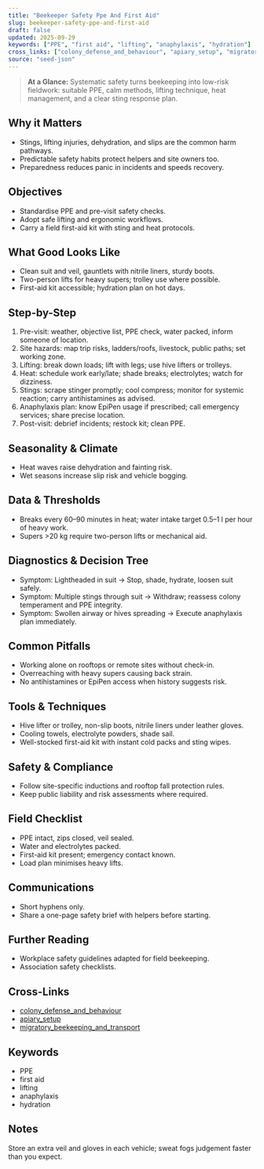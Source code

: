 ```yaml
---
title: "Beekeeper Safety Ppe And First Aid"
slug: beekeeper-safety-ppe-and-first-aid
draft: false
updated: 2025-09-29
keywords: ["PPE", "first aid", "lifting", "anaphylaxis", "hydration"]
cross_links: ["colony_defense_and_behaviour", "apiary_setup", "migratory_beekeeping_and_transport"]
source: "seed-json"
---
```


> **At a Glance:** Systematic safety turns beekeeping into low-risk fieldwork: suitable PPE, calm methods, lifting technique, heat management, and a clear sting response plan.

## Why it Matters
- Stings, lifting injuries, dehydration, and slips are the common harm pathways.
- Predictable safety habits protect helpers and site owners too.
- Preparedness reduces panic in incidents and speeds recovery.

## Objectives
- Standardise PPE and pre-visit safety checks.
- Adopt safe lifting and ergonomic workflows.
- Carry a field first-aid kit with sting and heat protocols.

## What Good Looks Like
- Clean suit and veil, gauntlets with nitrile liners, sturdy boots.
- Two-person lifts for heavy supers; trolley use where possible.
- First-aid kit accessible; hydration plan on hot days.

## Step-by-Step
1) Pre-visit: weather, objective list, PPE check, water packed, inform someone of location.
2) Site hazards: map trip risks, ladders/roofs, livestock, public paths; set working zone.
3) Lifting: break down loads; lift with legs; use hive lifters or trolleys.
4) Heat: schedule work early/late; shade breaks; electrolytes; watch for dizziness.
5) Stings: scrape stinger promptly; cool compress; monitor for systemic reaction; carry antihistamines as advised.
6) Anaphylaxis plan: know EpiPen usage if prescribed; call emergency services; share precise location.
7) Post-visit: debrief incidents; restock kit; clean PPE.

## Seasonality & Climate
- Heat waves raise dehydration and fainting risk.
- Wet seasons increase slip risk and vehicle bogging.

## Data & Thresholds
- Breaks every 60–90 minutes in heat; water intake target 0.5–1 l per hour of heavy work.
- Supers >20 kg require two-person lifts or mechanical aid.

## Diagnostics & Decision Tree
- Symptom: Lightheaded in suit -> Stop, shade, hydrate, loosen suit safely.
- Symptom: Multiple stings through suit -> Withdraw; reassess colony temperament and PPE integrity.
- Symptom: Swollen airway or hives spreading -> Execute anaphylaxis plan immediately.

## Common Pitfalls
- Working alone on rooftops or remote sites without check-in.
- Overreaching with heavy supers causing back strain.
- No antihistamines or EpiPen access when history suggests risk.

## Tools & Techniques
- Hive lifter or trolley, non-slip boots, nitrile liners under leather gloves.
- Cooling towels, electrolyte powders, shade sail.
- Well-stocked first-aid kit with instant cold packs and sting wipes.

## Safety & Compliance
- Follow site-specific inductions and rooftop fall protection rules.
- Keep public liability and risk assessments where required.

## Field Checklist
- PPE intact, zips closed, veil sealed.
- Water and electrolytes packed.
- First-aid kit present; emergency contact known.
- Load plan minimises heavy lifts.

## Communications
- Short hyphens only.
- Share a one-page safety brief with helpers before starting.

## Further Reading
- Workplace safety guidelines adapted for field beekeeping.
- Association safety checklists.

## Cross-Links
- [colony_defense_and_behaviour](/topics/colony-defense-and-behaviour/)
- [apiary_setup](/topics/apiary-setup/)
- [migratory_beekeeping_and_transport](/topics/migratory-beekeeping-and-transport/)

## Keywords
- PPE
- first aid
- lifting
- anaphylaxis
- hydration

## Notes
Store an extra veil and gloves in each vehicle; sweat fogs judgement faster than you expect.
